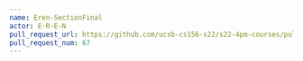 ```yaml
---
name: Eren-SectionFinal
actor: E-R-E-N
pull_request_url: https://github.com/ucsb-cs156-s22/s22-4pm-courses/pull/67
pull_request_num: 67
---
```

